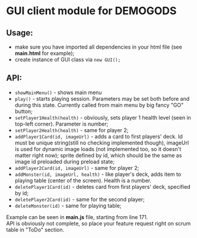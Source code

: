 # GUI client module for DEMOGODS  
  
## Usage:  
* make sure you have imported all dependencies in your html file (see **main.html** for example);  
* create instance of GUI class via `new GUI();`  
	 
## API:  
* `showMainMenu()` - shows main menu  
* `play()` - starts playing session. Parameters may be set both before and during this state. Currently called from main menu by big fancy "GO" button;  
* `setPlayer1Health(health)` - obviously, sets player 1 health level (seen in top-left corner). Parameter is number;  
* `setPlayer2Health(health)` - same for player 2;  
* `addPlayer1Card(id, imageUrl)` - adds a card to first players' deck. Id must be unique string(still no checking implemented though), imageUrl is used for dynamic image loads (not implemented too, so it doesn't matter right now); sprite defined by id, which should be the same as image id preloaded during preload state;  
* `addPlayer2Card(id, imageUrl)` - same for player 2;  
* `addMonster(id, imageUrl, health)` - like player's deck, adds item to playing table (center of the screen). Health is a number.  
* `deletePlayer1Card(id)` - deletes card from first players' deck, specified by id;  
* `deletePlayer2Card(id)` - same for the second player;  
* `deleteMonster(id)` - same for playing table;  
  
Example can be seen in **main.js** file, starting from line 171.  
API is obviously not complete, so place your feature request right on scrum table in "ToDo" section.  